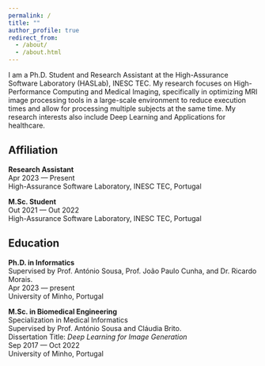 ```yaml
---
permalink: /
title: ""
author_profile: true
redirect_from: 
  - /about/
  - /about.html
---
```


I am a Ph.D. Student and Research Assistant at the High-Assurance Software Laboratory (HASLab), INESC TEC. My research focuses on High-Performance Computing and Medical Imaging, specifically in optimizing MRI image processing tools in a large-scale environment to reduce execution times and allow for processing multiple subjects at the same time. My research interests also include Deep Learning and Applications for healthcare.


## Affiliation

**Research Assistant**    
Apr 2023 — Present  
High-Assurance Software Laboratory, INESC TEC, Portugal

**M.Sc. Student**    
Out 2021 — Out 2022  
High-Assurance Software Laboratory, INESC TEC, Portugal




## Education

**Ph.D. in Informatics**  
Supervised by Prof. António Sousa, Prof. João Paulo Cunha, and Dr. Ricardo Morais.  
Apr 2023 — present   
University of Minho, Portugal

**M.Sc. in Biomedical Engineering**   
Specialization in Medical Informatics    
Supervised by Prof. António Sousa and Cláudia Brito.  
Dissertation Title: *Deep Learning for Image Generation*  
Sep 2017 — Oct 2022  
University of Minho, Portugal 